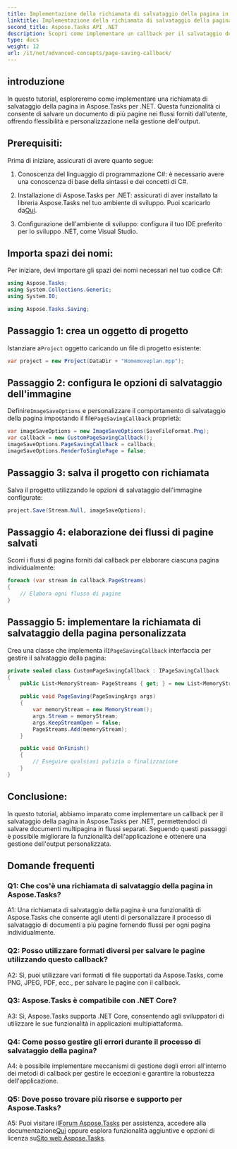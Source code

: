 ```yaml
---
title: Implementazione della richiamata di salvataggio della pagina in Aspose.Tasks
linktitle: Implementazione della richiamata di salvataggio della pagina in Aspose.Tasks
second_title: Aspose.Tasks API .NET
description: Scopri come implementare un callback per il salvataggio delle pagine in Aspose.Tasks per .NET, consentendo la gestione personalizzata dei flussi di output di documenti multipagina.
type: docs
weight: 12
url: /it/net/advanced-concepts/page-saving-callback/
---
```

## introduzione

In questo tutorial, esploreremo come implementare una richiamata di salvataggio della pagina in Aspose.Tasks per .NET. Questa funzionalità ci consente di salvare un documento di più pagine nei flussi forniti dall'utente, offrendo flessibilità e personalizzazione nella gestione dell'output.

## Prerequisiti:

Prima di iniziare, assicurati di avere quanto segue:

1. Conoscenza del linguaggio di programmazione C#: è necessario avere una conoscenza di base della sintassi e dei concetti di C#.
   
2. Installazione di Aspose.Tasks per .NET: assicurati di aver installato la libreria Aspose.Tasks nel tuo ambiente di sviluppo. Puoi scaricarlo da[Qui](https://releases.aspose.com/tasks/net/).

3. Configurazione dell'ambiente di sviluppo: configura il tuo IDE preferito per lo sviluppo .NET, come Visual Studio.

## Importa spazi dei nomi:

Per iniziare, devi importare gli spazi dei nomi necessari nel tuo codice C#:

```csharp
using Aspose.Tasks;
using System.Collections.Generic;
using System.IO;

using Aspose.Tasks.Saving;

```

## Passaggio 1: crea un oggetto di progetto

 Istanziare a`Project` oggetto caricando un file di progetto esistente:

```csharp
var project = new Project(DataDir + "Homemoveplan.mpp");
```

## Passaggio 2: configura le opzioni di salvataggio dell'immagine

 Definire`ImageSaveOptions` e personalizzare il comportamento di salvataggio della pagina impostando il file`PageSavingCallback` proprietà:

```csharp
var imageSaveOptions = new ImageSaveOptions(SaveFileFormat.Png);
var callback = new CustomPageSavingCallback();
imageSaveOptions.PageSavingCallback = callback;
imageSaveOptions.RenderToSinglePage = false;
```

## Passaggio 3: salva il progetto con richiamata

Salva il progetto utilizzando le opzioni di salvataggio dell'immagine configurate:

```csharp
project.Save(Stream.Null, imageSaveOptions);
```

## Passaggio 4: elaborazione dei flussi di pagine salvati

Scorri i flussi di pagina forniti dal callback per elaborare ciascuna pagina individualmente:

```csharp
foreach (var stream in callback.PageStreams)
{
    // Elabora ogni flusso di pagine
}
```

## Passaggio 5: implementare la richiamata di salvataggio della pagina personalizzata

 Crea una classe che implementa il`IPageSavingCallback` interfaccia per gestire il salvataggio della pagina:

```csharp
private sealed class CustomPageSavingCallback : IPageSavingCallback
{
    public List<MemoryStream> PageStreams { get; } = new List<MemoryStream>();

    public void PageSaving(PageSavingArgs args)
    {
        var memoryStream = new MemoryStream();
        args.Stream = memoryStream;
        args.KeepStreamOpen = false;
        PageStreams.Add(memoryStream);
    }

    public void OnFinish()
    {
        // Eseguire qualsiasi pulizia o finalizzazione
    }
}
```

## Conclusione:

In questo tutorial, abbiamo imparato come implementare un callback per il salvataggio della pagina in Aspose.Tasks per .NET, permettendoci di salvare documenti multipagina in flussi separati. Seguendo questi passaggi è possibile migliorare la funzionalità dell'applicazione e ottenere una gestione dell'output personalizzata.

## Domande frequenti

### Q1: Che cos'è una richiamata di salvataggio della pagina in Aspose.Tasks?

A1: Una richiamata di salvataggio della pagina è una funzionalità di Aspose.Tasks che consente agli utenti di personalizzare il processo di salvataggio di documenti a più pagine fornendo flussi per ogni pagina individualmente.

### Q2: Posso utilizzare formati diversi per salvare le pagine utilizzando questo callback?

A2: Sì, puoi utilizzare vari formati di file supportati da Aspose.Tasks, come PNG, JPEG, PDF, ecc., per salvare le pagine con il callback.

### Q3: Aspose.Tasks è compatibile con .NET Core?

A3: Sì, Aspose.Tasks supporta .NET Core, consentendo agli sviluppatori di utilizzare le sue funzionalità in applicazioni multipiattaforma.

### Q4: Come posso gestire gli errori durante il processo di salvataggio della pagina?

A4: è possibile implementare meccanismi di gestione degli errori all'interno dei metodi di callback per gestire le eccezioni e garantire la robustezza dell'applicazione.

### Q5: Dove posso trovare più risorse e supporto per Aspose.Tasks?

 A5: Puoi visitare il[Forum Aspose.Tasks](https://forum.aspose.com/c/tasks/15) per assistenza, accedere alla documentazione[Qui](https://reference.aspose.com/tasks/net/) oppure esplora funzionalità aggiuntive e opzioni di licenza su[Sito web Aspose.Tasks](https://purchase.aspose.com/buy).